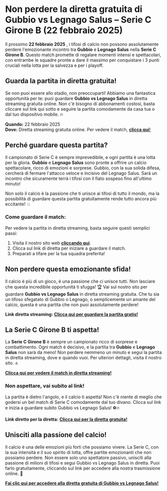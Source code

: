 # Non perdere la diretta gratuita di **Gubbio vs Legnago Salus** – Serie C Girone B (22 febbraio 2025)

Il prossimo **22 febbraio 2025** , i tifosi di calcio non possono assolutamente perdere l'emozionante incontro tra **Gubbio** e **Legnago Salus** nella **Serie C Girone B**. Questo match promette di regalare momenti intensi e spettacolari, con entrambe le squadre pronte a dare il massimo per conquistare i 3 punti cruciali nella lotta per la salvezza e per i playoff.

## Guarda la partita in diretta gratuita!

Se non puoi essere allo stadio, non preoccuparti! Abbiamo una fantastica opportunità per te: puoi guardare **Gubbio vs Legnago Salus** in diretta streaming gratuita online. Non c'è bisogno di abbonamenti costosi, basta cliccare sul link qui sotto e seguire la partita comodamente da casa tua o dal tuo dispositivo mobile. 🔥

**Quando:** 22 febbraio 2025  
**Dove:** Diretta streaming gratuita online. Per vedere il match, [**clicca qui**!](https://tinyurl.com/livestreamfreeo?st=Gubbio+vs+Legnago+Salus&si=gh)

## Perché guardare questa partita?

Il campionato di Serie C è sempre imprevedibile, e ogni partita è una lotta per la gloria. **Gubbio** e **Legnago Salus** sono pronte a offrire un calcio spettacolare, ricco di emozioni e sorprese. Gubbio, con la sua solida difesa, cercherà di fermare l'attacco veloce e incisivo del Legnago Salus. Sarà un incontro che sicuramente terrà i tifosi con il fiato sospeso fino all'ultimo minuto!

Non solo il calcio è la passione che ti unisce ai tifosi di tutto il mondo, ma la possibilità di guardare questa partita gratuitamente rende tutto ancora più eccitante! 💥

### **Come guardare il match:**

Per vedere la partita in diretta streaming, basta seguire questi semplici passi:

1. Visita il nostro sito web [**cliccando qui**](https://tinyurl.com/livestreamfreeo?st=Gubbio+vs+Legnago+Salus&si=gh).
2. Clicca sul link di diretta per iniziare a guardare il match.
3. Preparati a tifare per la tua squadra preferita!

## Non perdere questa emozionante sfida!

Il calcio è più di un gioco, è una passione che ci unisce tutti. Non lasciare che questa incredibile opportunità ti sfugga! 🏆 Vai sul nostro sito per guardare **Gubbio vs Legnago Salus** in diretta streaming gratuita. Che tu sia un tifoso sfegatato di Gubbio o Legnago, o semplicemente un amante del calcio, questa è una partita che non puoi assolutamente perdere!

**Link diretta streaming:** [**Clicca qui per guardare la partita gratis!**](https://tinyurl.com/livestreamfreeo?st=Gubbio+vs+Legnago+Salus&si=gh)

## La Serie C Girone B ti aspetta!

La **Serie C Girone B** è sempre un campionato ricco di sorprese e combattimento. Ogni match è decisivo, e la partita tra **Gubbio** e **Legnago Salus** non sarà da meno! Non perdere nemmeno un minuto e segui la partita in diretta streaming, dove e quando vuoi. Per ulteriori dettagli, visita il nostro sito. 🔝

[**Clicca qui per vedere il match in diretta streaming!**](https://tinyurl.com/livestreamfreeo?st=Gubbio+vs+Legnago+Salus&si=gh)

### Non aspettare, vai subito al link!

La partita è dietro l'angolo, e il calcio ti aspetta! Non c'è niente di meglio che godersi un bel match di Serie C comodamente dal tuo divano. Clicca sul link e inizia a guardare subito Gubbio vs Legnago Salus! ⚽🔥

**Link diretto per la diretta:** [**Clicca qui per la diretta gratuita!**](https://tinyurl.com/livestreamfreeo?st=Gubbio+vs+Legnago+Salus&si=gh)

## Unisciti alla passione del calcio!

Il calcio è una delle emozioni più forti che possiamo vivere. La Serie C, con la sua intensità e il suo spirito di lotta, offre partite emozionanti che non possiamo perdere. Non essere solo uno spettatore passivo, unisciti alla passione di milioni di tifosi e segui Gubbio vs Legnago Salus in diretta. Puoi farlo gratuitamente, cliccando sul link per accedere alla nostra trasmissione online. 🌟

[**Fai clic qui per accedere alla diretta gratuita di Gubbio vs Legnago Salus!**](https://tinyurl.com/livestreamfreeo?st=Gubbio+vs+Legnago+Salus&si=gh)
